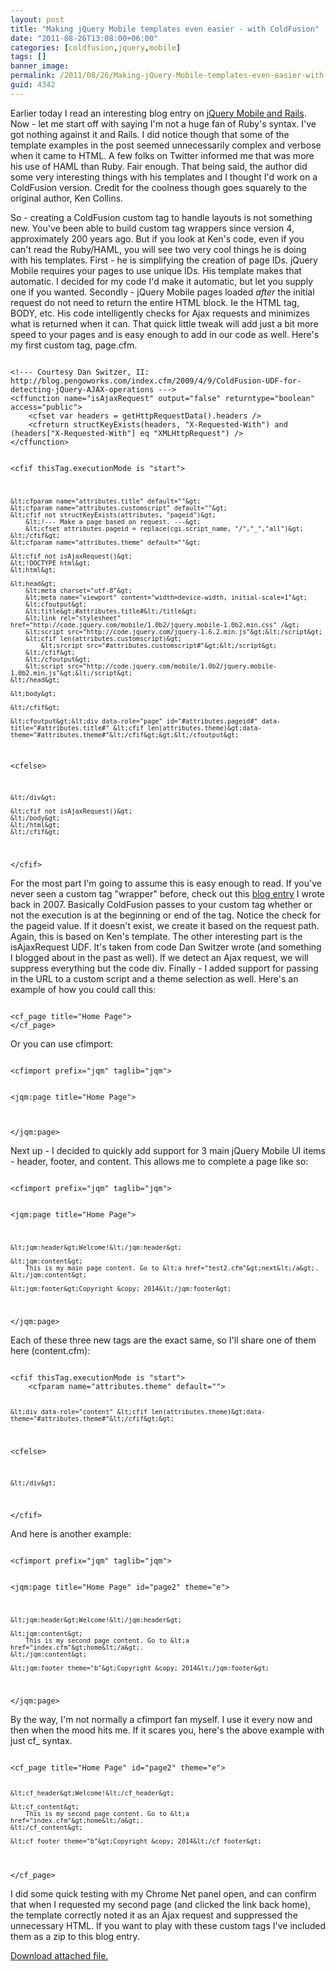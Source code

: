 ```yaml
---
layout: post
title: "Making jQuery Mobile templates even easier - with ColdFusion"
date: "2011-08-26T13:08:00+06:00"
categories: [coldfusion,jquery,mobile]
tags: []
banner_image: 
permalink: /2011/08/26/Making-jQuery-Mobile-templates-even-easier-with-ColdFusion
guid: 4342
---
```


Earlier today I read an interesting blog entry on <a href="http://metaskills.net/2011/08/24/jquery-mobile-and-rails/">jQuery Mobile and Rails</a>. Now - let me start off with saying I'm not a huge fan of Ruby's syntax. I've got nothing against it and Rails. I did notice though that some of the template examples in the post seemed unnecessarily complex and verbose when it came to HTML. A few folks on Twitter informed me that was more his use of HAML than Ruby. Fair enough. That being said, the author did some very interesting things with his templates and I thought I'd work on a ColdFusion version. Credit for the coolness though goes squarely to the original author, Ken Collins. 
<p/>
<!--more-->
So - creating a ColdFusion custom tag to handle layouts is not something new. You've been able to build custom tag wrappers since version 4, approximately 200 years ago.  But if you look at Ken's code, even if you can't read the Ruby/HAML, you will see two very cool things he is doing with his templates. First - he is simplifying the creation of page IDs. jQuery Mobile requires your pages to use unique IDs. His template makes that automatic. I decided for my code I'd make it automatic, but let you supply one if you wanted. Secondly - jQuery Mobile pages loaded <i>after</i> the initial request do not need to return the entire HTML block. Ie the HTML tag, BODY, etc. His code intelligently checks for Ajax requests and minimizes what is returned when it can. That quick little tweak will add just a bit more speed to your pages and is easy enough to add in our code as well. Here's my first custom tag, page.cfm.

<p/>

<code>
&lt;!--- Courtesy Dan Switzer, II: http://blog.pengoworks.com/index.cfm/2009/4/9/ColdFusion-UDF-for-detecting-jQuery-AJAX-operations ---&gt;
&lt;cffunction name="isAjaxRequest" output="false" returntype="boolean" access="public"&gt; 
    &lt;cfset var headers = getHttpRequestData().headers /&gt; 
    &lt;cfreturn structKeyExists(headers, "X-Requested-With") and (headers["X-Requested-With"] eq "XMLHttpRequest") /&gt; 
&lt;/cffunction&gt;

&lt;cfif thisTag.executionMode is "start"&gt;

	&lt;cfparam name="attributes.title" default=""&gt;
	&lt;cfparam name="attributes.customscript" default=""&gt; 
	&lt;cfif not structKeyExists(attributes, "pageid")&gt;
		&lt;!--- Make a page based on request. ---&gt;
		&lt;cfset attributes.pageid = replace(cgi.script_name, "/","_","all")&gt;
	&lt;/cfif&gt;
	&lt;cfparam name="attributes.theme" default=""&gt; 

	&lt;cfif not isAjaxRequest()&gt;
	&lt;!DOCTYPE html&gt; 
	&lt;html&gt; 
	 
	&lt;head&gt; 
		&lt;meta charset="utf-8"&gt; 
		&lt;meta name="viewport" content="width=device-width, initial-scale=1"&gt; 
		&lt;cfoutput&gt;
		&lt;title&gt;#attributes.title#&lt;/title&gt; 
		&lt;link rel="stylesheet" href="http://code.jquery.com/mobile/1.0b2/jquery.mobile-1.0b2.min.css" /&gt; 
		&lt;script src="http://code.jquery.com/jquery-1.6.2.min.js"&gt;&lt;/script&gt; 
		&lt;cfif len(attributes.customscript)&gt;
			&lt;srcript src="#attributes.customscript#"&gt;&lt;/script&gt;
		&lt;/cfif&gt;
		&lt;/cfoutput&gt;
		&lt;script src="http://code.jquery.com/mobile/1.0b2/jquery.mobile-1.0b2.min.js"&gt;&lt;/script&gt; 
	&lt;/head&gt; 
	 
	&lt;body&gt; 
	 
	&lt;/cfif&gt;
	
	&lt;cfoutput&gt;&lt;div data-role="page" id="#attributes.pageid#" data-title="#attributes.title#" &lt;cfif len(attributes.theme)&gt;data-theme="#attributes.theme#"&lt;/cfif&gt;&gt;&lt;/cfoutput&gt;

&lt;cfelse&gt;

	&lt;/div&gt;

	&lt;cfif not isAjaxRequest()&gt; 
	&lt;/body&gt; 
	&lt;/html&gt; 
	&lt;/cfif&gt;

&lt;/cfif&gt;
</code>

<p/>

For the most part I'm going to assume this is easy enough to read. If you've never seen a custom tag "wrapper" before, check out this <a href="http://www.raymondcamden.com/index.cfm/2007/9/3/ColdFusion-custom-tag-for-layout-example">blog entry</a> I wrote back in 2007. Basically ColdFusion passes to your custom tag whether or not the execution is at the beginning or end of the tag. Notice the check for the pageid value. If it doesn't exist, we create it based on the request path. Again, this is based on Ken's template. The other interesting part is the isAjaxRequest UDF. It's taken from code Dan Switzer wrote (and something I blogged about in the past as well). If we detect an Ajax request, we will suppress everything but the code div. Finally - I added support for passing in the URL to a custom script and a theme selection as well. Here's an example of how you could call this:

<p/>

<code>
&lt;cf_page title="Home Page"&gt;
&lt;/cf_page&gt;
</code>

<p/>

Or you can use cfimport:

<p/>

<code>
&lt;cfimport prefix="jqm" taglib="jqm"&gt;

&lt;jqm:page title="Home Page"&gt;
	
	
&lt;/jqm:page&gt;
</code>

<p/>

Next up - I decided to quickly add support for 3 main jQuery Mobile UI items - header, footer, and content. This allows me to complete a page like so:

<p/>

<code>
&lt;cfimport prefix="jqm" taglib="jqm"&gt;

&lt;jqm:page title="Home Page"&gt;
	
	&lt;jqm:header&gt;Welcome!&lt;/jqm:header&gt;
	
	&lt;jqm:content&gt;
		This is my main page content. Go to &lt;a href="test2.cfm"&gt;next&lt;/a&gt;.
	&lt;/jqm:content&gt;
	
	&lt;jqm:footer&gt;Copyright &copy; 2014&lt;/jqm:footer&gt;
	
&lt;/jqm:page&gt;
</code>

<p/>

Each of these three new tags are the exact same, so I'll share one of them here (content.cfm):

<p/>

<code>
&lt;cfif thisTag.executionMode is "start"&gt;
	&lt;cfparam name="attributes.theme" default=""&gt; 

	&lt;div data-role="content" &lt;cfif len(attributes.theme)&gt;data-theme="#attributes.theme#"&lt;/cfif&gt;&gt;

&lt;cfelse&gt;

	&lt;/div&gt;
 		
&lt;/cfif&gt;
</code>

<p/>

And here is another example:

<p/>

<code>
&lt;cfimport prefix="jqm" taglib="jqm"&gt;

&lt;jqm:page title="Home Page" id="page2" theme="e"&gt;
	
	&lt;jqm:header&gt;Welcome!&lt;/jqm:header&gt;
	
	&lt;jqm:content&gt;
		This is my second page content. Go to &lt;a href="index.cfm"&gt;home&lt;/a&gt;.
	&lt;/jqm:content&gt;
	
	&lt;jqm:footer theme="b"&gt;Copyright &copy; 2014&lt;/jqm:footer&gt;
	
&lt;/jqm:page&gt;
</code>

<p/>

By the way, I'm not normally a cfimport fan myself. I use it every now and then when the mood hits me. If it scares you, here's the above example with just cf_ syntax.

<p/>

<code>
&lt;cf_page title="Home Page" id="page2" theme="e"&gt;
	
	&lt;cf_header&gt;Welcome!&lt;/cf_header&gt;
	
	&lt;cf_content&gt;
		This is my second page content. Go to &lt;a href="index.cfm"&gt;home&lt;/a&gt;.
	&lt;/cf_content&gt;
	
	&lt;cf_footer theme="b"&gt;Copyright &copy; 2014&lt;/cf_footer&gt;
	
&lt;/cf_page&gt;
</code>

<p/>

I did some quick testing with my Chrome Net panel open, and can confirm that when I requested my second page (and clicked the link back home), the template correctly noted it as an Ajax request and suppressed the unnecessary HTML. If you want to play with these custom tags I've included them as a zip to this blog entry.<p><a href='enclosures/C{% raw %}%3A%{% endraw %}5Chosts{% raw %}%5C2009%{% endraw %}2Ecoldfusionjedi{% raw %}%2Ecom%{% endraw %}5Cenclosures{% raw %}%2Fjquerymobiletagsexample%{% endraw %}2Ezip'>Download attached file.</a></p>
